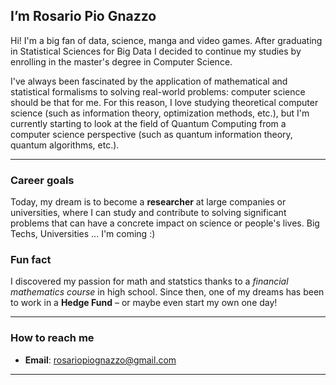 ## I’m **Rosario Pio Gnazzo**
Hi! I'm a big fan of data, science, manga and video games.
After graduating in Statistical Sciences for Big Data I decided to continue my studies by enrolling in the master's degree in Computer Science.

I've always been fascinated by the application of mathematical and statistical formalisms to solving real-world problems: computer science should be that for me.
For this reason, I love studying theoretical computer science (such as information theory, optimization methods, etc.), but I'm currently starting to look at the field of Quantum Computing from a computer science perspective (such as quantum information theory, quantum algorithms, etc.).

---

### Career goals
Today, my dream is to become a **researcher** at large companies or universities, where I can study and contribute to solving significant problems that can have a concrete impact on science or people's lives. Big Techs, Universities ... I'm coming :)

### Fun fact
I discovered my passion for math and statstics thanks to a _financial mathematics course_ in high school. Since then, one of my dreams has been to work in a **Hedge Fund** – or maybe even start my own one day!

---

### How to reach me

- **Email**: [rosariopiognazzo@gmail.com](mailto:rosariopiognazzo@gmail.com)

---
